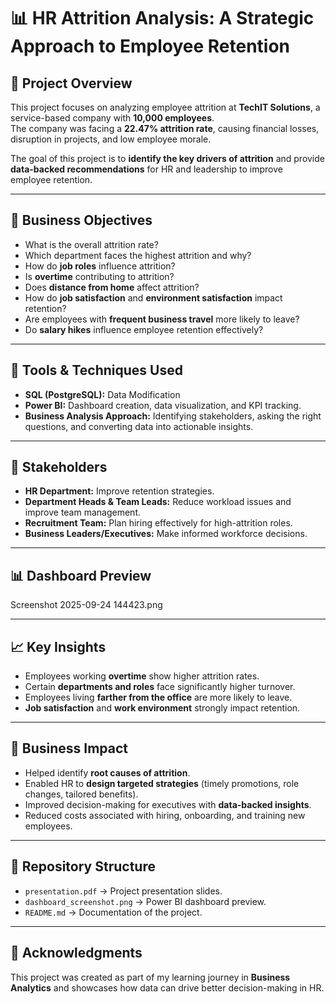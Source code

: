 # 📊 HR Attrition Analysis: A Strategic Approach to Employee Retention

## 📝 Project Overview  
This project focuses on analyzing employee attrition at **TechIT Solutions**, a service-based company with **10,000 employees**.  
The company was facing a **22.47% attrition rate**, causing financial losses, disruption in projects, and low employee morale.  

The goal of this project is to **identify the key drivers of attrition** and provide **data-backed recommendations** for HR and leadership to improve employee retention.  

---

## 🎯 Business Objectives  
- What is the overall attrition rate?  
- Which department faces the highest attrition and why?  
- How do **job roles** influence attrition?  
- Is **overtime** contributing to attrition?  
- Does **distance from home** affect attrition?  
- How do **job satisfaction** and **environment satisfaction** impact retention?  
- Are employees with **frequent business travel** more likely to leave?  
- Do **salary hikes** influence employee retention effectively?  

---

## 🔧 Tools & Techniques Used  
- **SQL (PostgreSQL):** Data Modification 
- **Power BI:** Dashboard creation, data visualization, and KPI tracking.  
- **Business Analysis Approach:** Identifying stakeholders, asking the right questions, and converting data into actionable insights.  

---

## 👥 Stakeholders  
- **HR Department:** Improve retention strategies.  
- **Department Heads & Team Leads:** Reduce workload issues and improve team management.  
- **Recruitment Team:** Plan hiring effectively for high-attrition roles.  
- **Business Leaders/Executives:** Make informed workforce decisions.  

---

## 📊 Dashboard Preview  
 

Screenshot 2025-09-24 144423.png

---

## 📈 Key Insights  
- Employees working **overtime** show higher attrition rates.  
- Certain **departments and roles** face significantly higher turnover.  
- Employees living **farther from the office** are more likely to leave.  
- **Job satisfaction** and **work environment** strongly impact retention.  

---

## 🚀 Business Impact  
- Helped identify **root causes of attrition**.  
- Enabled HR to **design targeted strategies** (timely promotions, role changes, tailored benefits).  
- Improved decision-making for executives with **data-backed insights**.  
- Reduced costs associated with hiring, onboarding, and training new employees.  

---

## 📂 Repository Structure  
- `presentation.pdf` → Project presentation slides.  
- `dashboard_screenshot.png` → Power BI dashboard preview.  
- `README.md` → Documentation of the project.  

---

  

## 🙌 Acknowledgments  
This project was created as part of my learning journey in **Business Analytics** and showcases how data can drive better decision-making in HR.  
